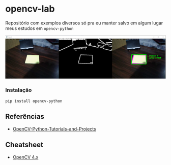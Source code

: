 # opencv-lab
Repositório com exemplos diversos só pra eu manter salvo em algum lugar meus estudos em `opencv-python`

![shape_detection.py](https://github.com/renanstd/opencv-lab/blob/main/images/print.png)

### Instalação

```
pip install opencv-python
```

## Referências

- [OpenCV-Python-Tutorials-and-Projects](https://github.com/murtazahassan/OpenCV-Python-Tutorials-and-Projects)

## Cheatsheet

- [OpenCV 4.x](https://github.com/a-anjos/python-opencv/blob/master/cv2cheatsheet.pdf)
